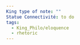 ```yaml
---
King type of note: ""
Statue Connectivité: to do
tags:
  - King_Philo/eloquence
  - rhetoric
---
```


